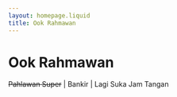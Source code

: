 ```yaml
---
layout: homepage.liquid
title: Ook Rahmawan
---
```


# Ook Rahmawan

~~Pahlawan Super~~ | Bankir | Lagi Suka Jam Tangan
